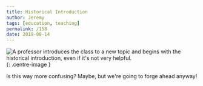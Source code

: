 ```yaml
---
title: Historical Introduction
author: Jeremy
tags: [education, teaching]
permalink: /158
date: 2019-08-14
---
```


![A professor introduces the class to a new topic and begins with the historical introduction, even if it's not very helpful.](https://res.cloudinary.com/dh3hm8pb7/image/upload/c_scale,q_auto:best/v1535842782/Handwaving/Published/HistoricalIntroduction.png){: .centre-image }

Is this way more confusing? Maybe, but we're going to forge ahead anyway!
